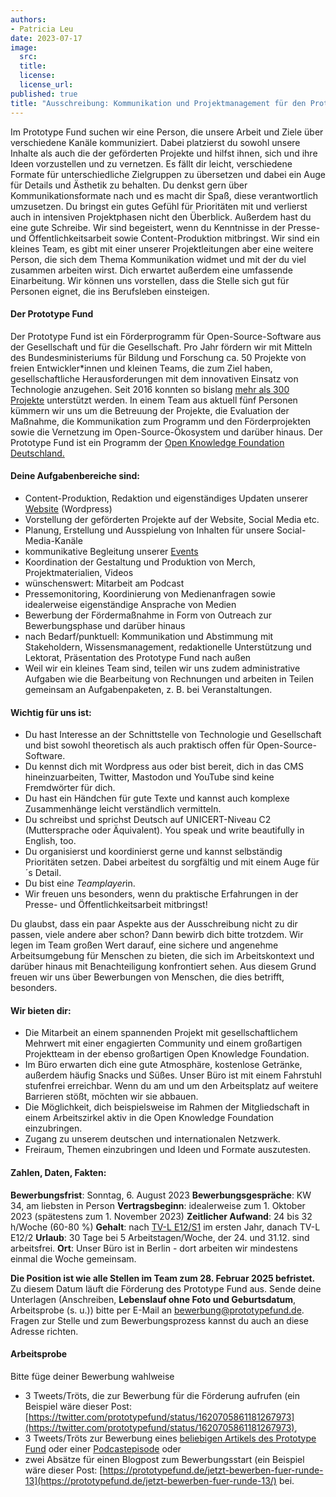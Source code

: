 ```yaml
---
authors:
- Patricia Leu
date: 2023-07-17
image:
  src:
  title:
  license:
  license_url:
published: true
title: "Ausschreibung: Kommunikation und Projektmanagement für den Prototype Fund"
---
```


Im Prototype Fund suchen wir eine Person, die unsere Arbeit und Ziele über verschiedene Kanäle kommuniziert. Dabei platzierst du sowohl unsere Inhalte als auch die der geförderten Projekte und hilfst ihnen, sich und ihre Ideen vorzustellen und zu vernetzen.
Es fällt dir leicht, verschiedene Formate für unterschiedliche Zielgruppen zu übersetzen und dabei ein Auge für Details und Ästhetik zu behalten. Du denkst gern über Kommunikationsformate nach und es macht dir Spaß, diese verantwortlich umzusetzen. Du bringst ein gutes Gefühl für Prioritäten mit und verlierst auch in intensiven Projektphasen nicht den Überblick. Außerdem hast du eine gute Schreibe. Wir sind begeistert, wenn du Kenntnisse in der Presse- und Öffentlichkeitsarbeit sowie Content-Produktion mitbringst.
Wir sind ein kleines Team, es gibt mit einer unserer Projektleitungen aber eine weitere Person, die sich dem Thema Kommunikation widmet und mit der du viel zusammen arbeiten wirst. Dich erwartet außerdem eine umfassende Einarbeitung. Wir können uns vorstellen, dass die Stelle sich gut für Personen eignet, die ins Berufsleben einsteigen.

#### Der Prototype Fund
Der Prototype Fund ist ein Förderprogramm für Open-Source-Software aus der Gesellschaft und für die Gesellschaft. Pro Jahr fördern wir mit Mitteln des Bundesministeriums für Bildung und Forschung ca. 50 Projekte von freien Entwickler*innen und kleinen Teams, die zum Ziel haben, gesellschaftliche Herausforderungen mit dem innovativen Einsatz von Technologie anzugehen. Seit 2016 konnten so bislang <a href="https://prototypefund.de/projects/">mehr als 300 Projekte</a> unterstützt werden. In einem Team aus aktuell fünf Personen kümmern wir uns um die Betreuung der Projekte, die Evaluation der Maßnahme, die Kommunikation zum Programm und den Förderprojekten sowie die Vernetzung im Open-Source-Ökosystem und darüber hinaus. Der Prototype Fund ist ein Programm der <a href="https://okfn.de/">Open Knowledge Foundation Deutschland.</a>

#### Deine Aufgabenbereiche sind:

- Content-Produktion, Redaktion und eigenständiges Updaten unserer [Website](prototypefund.de) (Wordpress)
- Vorstellung der geförderten Projekte auf der Website, Social Media etc.
- Planung, Erstellung und Ausspielung von Inhalten für unsere Social-Media-Kanäle
- kommunikative Begleitung unserer [Events](https://prototypefund.de/demo-day-runde-12/)
- Koordination der Gestaltung und Produktion von Merch, Projektmaterialien, Videos
- wünschenswert: Mitarbeit am Podcast
- Pressemonitoring, Koordinierung von Medienanfragen sowie idealerweise eigenständige Ansprache von Medien
- Bewerbung der Fördermaßnahme in Form von Outreach zur Bewerbungsphase und darüber hinaus
- nach Bedarf/punktuell: Kommunikation und Abstimmung mit Stakeholdern, Wissensmanagement, redaktionelle Unterstützung und Lektorat, Präsentation des Prototype Fund nach außen
- Weil wir ein kleines Team sind, teilen wir uns zudem administrative Aufgaben wie die Bearbeitung von Rechnungen und arbeiten in Teilen gemeinsam an Aufgabenpaketen, z. B. bei Veranstaltungen.

#### Wichtig für uns ist:

- Du hast Interesse an der Schnittstelle von Technologie und Gesellschaft und bist sowohl theoretisch als auch praktisch offen für Open-Source-Software.
- Du kennst dich mit Wordpress aus oder bist bereit, dich in das CMS hineinzuarbeiten, Twitter, Mastodon und YouTube sind keine Fremdwörter für dich.
- Du hast ein Händchen für gute Texte und kannst auch komplexe Zusammenhänge leicht verständlich vermitteln.
- Du schreibst und sprichst Deutsch auf UNICERT-Niveau C2 (Muttersprache oder Äquivalent). You speak und write beautifully in English, too.
- Du organisierst und koordinierst gerne und kannst selbständig Prioritäten setzen. Dabei arbeitest du sorgfältig und mit einem Auge für´s Detail.
- Du bist ein*e Teamplayer*in.
- Wir freuen uns besonders, wenn du praktische Erfahrungen in der Presse- und Öffentlichkeitsarbeit mitbringst!

Du glaubst, dass ein paar Aspekte aus der Ausschreibung nicht zu dir passen, viele andere aber schon? Dann bewirb dich bitte trotzdem.
Wir legen im Team großen Wert darauf, eine sichere und angenehme Arbeitsumgebung für Menschen zu bieten, die sich im Arbeitskontext und darüber hinaus mit Benachteiligung konfrontiert sehen. Aus diesem Grund freuen wir uns über Bewerbungen von Menschen, die dies betrifft, besonders.

#### Wir bieten dir:

- Die Mitarbeit an einem spannenden Projekt mit gesellschaftlichem Mehrwert mit einer engagierten Community und einem großartigen Projektteam in der ebenso großartigen Open Knowledge Foundation.
- Im Büro erwarten dich eine gute Atmosphäre, kostenlose Getränke, außerdem häufig Snacks und Süßes. Unser Büro ist mit einem Fahrstuhl stufenfrei erreichbar. Wenn du am und um den Arbeitsplatz auf weitere Barrieren stößt, möchten wir sie abbauen.
- Die Möglichkeit, dich beispielsweise im Rahmen der Mitgliedschaft in einem Arbeitszirkel aktiv in die Open Knowledge Foundation einzubringen.
- Zugang zu unserem deutschen und internationalen Netzwerk.
- Freiraum, Themen einzubringen und Ideen und Formate auszutesten.

#### Zahlen, Daten, Fakten:

**Bewerbungsfrist**: Sonntag, 6. August 2023
**Bewerbungsgespräche**: KW 34, am liebsten in Person
**Vertragsbeginn**: idealerweise zum 1. Oktober 2023 (spätestens zum 1. November 2023)
**Zeitlicher Aufwand**: 24 bis 32 h/Woche (60-80 %)
**Gehalt**: nach [TV-L E12/S1](https://oeffentlicher-dienst.info/tv-l/allg/) im ersten Jahr, danach TV-L E12/2
**Urlaub**: 30 Tage bei 5 Arbeitstagen/Woche, der 24. und 31.12. sind arbeitsfrei.
**Ort**: Unser Büro ist in Berlin - dort arbeiten wir mindestens einmal die Woche gemeinsam.

**Die Position ist wie alle Stellen im Team zum 28. Februar 2025 befristet.** Zu diesem Datum läuft die Förderung des Prototype Fund aus.
Sende deine Unterlagen (Anschreiben, **Lebenslauf ohne Foto und Geburtsdatum**, Arbeitsprobe (s. u.)) bitte per E-Mail an bewerbung@prototypefund.de. Fragen zur Stelle und zum Bewerbungsprozess kannst du auch an diese Adresse richten.

#### Arbeitsprobe
Bitte füge deiner Bewerbung wahlweise
- 3 Tweets/Tröts, die zur Bewerbung für die Förderung aufrufen (ein Beispiel wäre dieser Post: [https://twitter.com/prototypefund/status/1620705861181267973](https://twitter.com/prototypefund/status/1620705861181267973),
- 3 Tweets/Tröts zur Bewerbung eines [beliebigen Artikels des Prototype Fund]((https://prototypefund.de/news/)) oder einer [Podcastepisode](https://prototypefund.de/news/?topics=sound) oder
- zwei Absätze für einen Blogpost zum Bewerbungsstart (ein Beispiel wäre dieser Post: [https://prototypefund.de/jetzt-bewerben-fuer-runde-13](https://prototypefund.de/jetzt-bewerben-fuer-runde-13/) bei.
